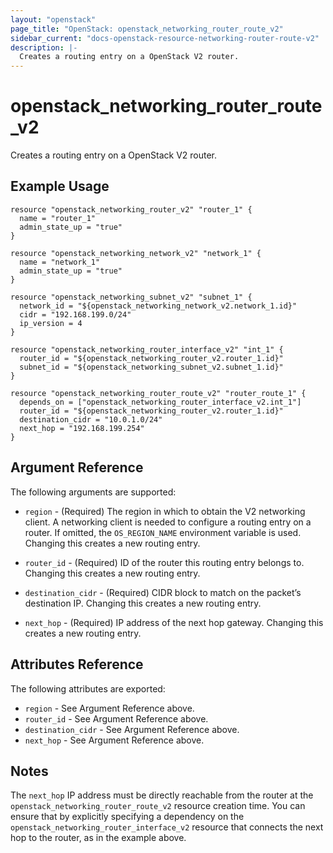 ```yaml
---
layout: "openstack"
page_title: "OpenStack: openstack_networking_router_route_v2"
sidebar_current: "docs-openstack-resource-networking-router-route-v2"
description: |-
  Creates a routing entry on a OpenStack V2 router.
---
```


# openstack\_networking\_router_route_v2

Creates a routing entry on a OpenStack V2 router.

## Example Usage

```
resource "openstack_networking_router_v2" "router_1" {
  name = "router_1"
  admin_state_up = "true"
}

resource "openstack_networking_network_v2" "network_1" {
  name = "network_1"
  admin_state_up = "true"
}

resource "openstack_networking_subnet_v2" "subnet_1" {
  network_id = "${openstack_networking_network_v2.network_1.id}"
  cidr = "192.168.199.0/24"
  ip_version = 4
}

resource "openstack_networking_router_interface_v2" "int_1" {
  router_id = "${openstack_networking_router_v2.router_1.id}"
  subnet_id = "${openstack_networking_subnet_v2.subnet_1.id}"
}

resource "openstack_networking_router_route_v2" "router_route_1" {
  depends_on = ["openstack_networking_router_interface_v2.int_1"]
  router_id = "${openstack_networking_router_v2.router_1.id}"
  destination_cidr = "10.0.1.0/24"
  next_hop = "192.168.199.254"
}
```

## Argument Reference

The following arguments are supported:

* `region` - (Required) The region in which to obtain the V2 networking client.
    A networking client is needed to configure a routing entry on a router. If omitted, the
    `OS_REGION_NAME` environment variable is used. Changing this creates a new
    routing entry.

* `router_id` - (Required) ID of the router this routing entry belongs to. Changing
    this creates a new routing entry.

* `destination_cidr` - (Required) CIDR block to match on the packet’s destination IP. Changing
    this creates a new routing entry.

* `next_hop` - (Required) IP address of the next hop gateway.  Changing
    this creates a new routing entry.

## Attributes Reference

The following attributes are exported:

* `region` - See Argument Reference above.
* `router_id` - See Argument Reference above.
* `destination_cidr` - See Argument Reference above.
* `next_hop` - See Argument Reference above.

## Notes

The `next_hop` IP address must be directly reachable from the router at the ``openstack_networking_router_route_v2``
resource creation time.  You can ensure that by explicitly specifying a dependency on the ``openstack_networking_router_interface_v2``
resource that connects the next hop to the router, as in the example above.

